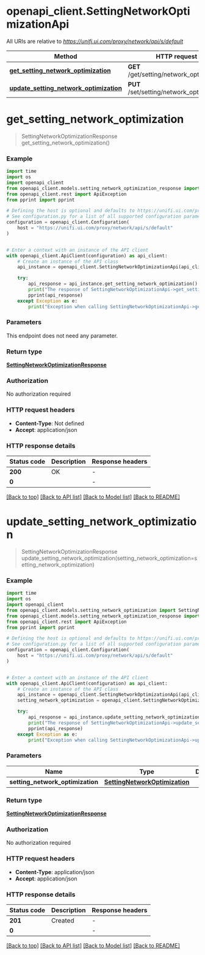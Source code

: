 # openapi_client.SettingNetworkOptimizationApi

All URIs are relative to *https://unifi.ui.com/proxy/network/api/s/default*

Method | HTTP request | Description
------------- | ------------- | -------------
[**get_setting_network_optimization**](SettingNetworkOptimizationApi.md#get_setting_network_optimization) | **GET** /get/setting/network_optimization | 
[**update_setting_network_optimization**](SettingNetworkOptimizationApi.md#update_setting_network_optimization) | **PUT** /set/setting/network_optimization | 


# **get_setting_network_optimization**
> SettingNetworkOptimizationResponse get_setting_network_optimization()



### Example


```python
import time
import os
import openapi_client
from openapi_client.models.setting_network_optimization_response import SettingNetworkOptimizationResponse
from openapi_client.rest import ApiException
from pprint import pprint

# Defining the host is optional and defaults to https://unifi.ui.com/proxy/network/api/s/default
# See configuration.py for a list of all supported configuration parameters.
configuration = openapi_client.Configuration(
    host = "https://unifi.ui.com/proxy/network/api/s/default"
)


# Enter a context with an instance of the API client
with openapi_client.ApiClient(configuration) as api_client:
    # Create an instance of the API class
    api_instance = openapi_client.SettingNetworkOptimizationApi(api_client)

    try:
        api_response = api_instance.get_setting_network_optimization()
        print("The response of SettingNetworkOptimizationApi->get_setting_network_optimization:\n")
        pprint(api_response)
    except Exception as e:
        print("Exception when calling SettingNetworkOptimizationApi->get_setting_network_optimization: %s\n" % e)
```



### Parameters

This endpoint does not need any parameter.

### Return type

[**SettingNetworkOptimizationResponse**](SettingNetworkOptimizationResponse.md)

### Authorization

No authorization required

### HTTP request headers

 - **Content-Type**: Not defined
 - **Accept**: application/json

### HTTP response details

| Status code | Description | Response headers |
|-------------|-------------|------------------|
**200** | OK |  -  |
**0** |  |  -  |

[[Back to top]](#) [[Back to API list]](../README.md#documentation-for-api-endpoints) [[Back to Model list]](../README.md#documentation-for-models) [[Back to README]](../README.md)

# **update_setting_network_optimization**
> SettingNetworkOptimizationResponse update_setting_network_optimization(setting_network_optimization=setting_network_optimization)



### Example


```python
import time
import os
import openapi_client
from openapi_client.models.setting_network_optimization import SettingNetworkOptimization
from openapi_client.models.setting_network_optimization_response import SettingNetworkOptimizationResponse
from openapi_client.rest import ApiException
from pprint import pprint

# Defining the host is optional and defaults to https://unifi.ui.com/proxy/network/api/s/default
# See configuration.py for a list of all supported configuration parameters.
configuration = openapi_client.Configuration(
    host = "https://unifi.ui.com/proxy/network/api/s/default"
)


# Enter a context with an instance of the API client
with openapi_client.ApiClient(configuration) as api_client:
    # Create an instance of the API class
    api_instance = openapi_client.SettingNetworkOptimizationApi(api_client)
    setting_network_optimization = openapi_client.SettingNetworkOptimization() # SettingNetworkOptimization |  (optional)

    try:
        api_response = api_instance.update_setting_network_optimization(setting_network_optimization=setting_network_optimization)
        print("The response of SettingNetworkOptimizationApi->update_setting_network_optimization:\n")
        pprint(api_response)
    except Exception as e:
        print("Exception when calling SettingNetworkOptimizationApi->update_setting_network_optimization: %s\n" % e)
```



### Parameters


Name | Type | Description  | Notes
------------- | ------------- | ------------- | -------------
 **setting_network_optimization** | [**SettingNetworkOptimization**](SettingNetworkOptimization.md)|  | [optional] 

### Return type

[**SettingNetworkOptimizationResponse**](SettingNetworkOptimizationResponse.md)

### Authorization

No authorization required

### HTTP request headers

 - **Content-Type**: application/json
 - **Accept**: application/json

### HTTP response details

| Status code | Description | Response headers |
|-------------|-------------|------------------|
**201** | Created |  -  |
**0** |  |  -  |

[[Back to top]](#) [[Back to API list]](../README.md#documentation-for-api-endpoints) [[Back to Model list]](../README.md#documentation-for-models) [[Back to README]](../README.md)

